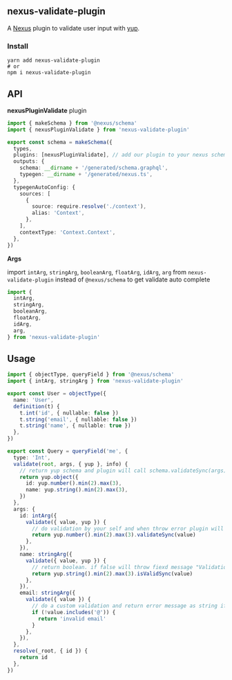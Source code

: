## nexus-validate-plugin

A [Nexus](https://nexusjs.org/) plugin to validate user input with
[yup](https://github.com/jquense/yup).

### Install


```shell
yarn add nexus-validate-plugin
# or
npm i nexus-validate-plugin
```

## API

**nexusPluginValidate** plugin

```ts
import { makeSchema } from '@nexus/schema'
import { nexusPluginValidate } from 'nexus-validate-plugin'

export const schema = makeSchema({
  types,
  plugins: [nexusPluginValidate], // add our plugin to your nexus schema config here
  outputs: {
    schema: __dirname + '/generated/schema.graphql',
    typegen: __dirname + '/generated/nexus.ts',
  },
  typegenAutoConfig: {
    sources: [
      {
        source: require.resolve('./context'),
        alias: 'Context',
      },
    ],
    contextType: 'Context.Context',
  },
})
```

**Args**

import `intArg`, `stringArg`, `booleanArg`, `floatArg`, `idArg`, `arg` from `nexus-validate-plugin` instead of `@nexus/schema` to get validate auto complete

```ts
import {
  intArg,
  stringArg,
  booleanArg,
  floatArg,
  idArg,
  arg,
} from 'nexus-validate-plugin'
```

## Usage

```ts
import { objectType, queryField } from '@nexus/schema'
import { intArg, stringArg } from 'nexus-validate-plugin'

export const User = objectType({
  name: 'User',
  definition(t) {
    t.int('id', { nullable: false })
    t.string('email', { nullable: false })
    t.string('name', { nullable: true })
  },
})

export const Query = queryField('me', {
  type: 'Int',
  validate(root, args, { yup }, info) {
    // return yup schema and plugin will call schema.validateSync(args)
    return yup.object({
      id: yup.number().min(2).max(3),
      name: yup.string().min(2).max(3),
    })
  },
  args: {
    id: intArg({
      validate({ value, yup }) {
        // do validation by your self and when throw error plugin will catch it
        return yup.number().min(2).max(3).validateSync(value)
      },
    }),
    name: stringArg({
      validate({ value, yup }) {
        // return boolean. if false will throw fiexd message "Validation failed on this argument"
        return yup.string().min(2).max(3).isValidSync(value)
      },
    }),
    email: stringArg({
      validate({ value }) {
        // do a custom validation and return error message as string if failure. and do not return anything if success
        if (!value.includes('@')) {
          return 'invalid email'
        }
      },
    }),
  },
  resolve(_root, { id }) {
    return id
  },
})
```

